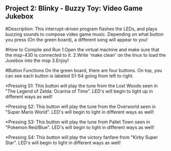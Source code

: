 ## Project 2: Blinky - Buzzy Toy: Video Game Jukebox

#Description:
This interrupt-driven program flashes the LEDs, and plays buzzing sounds to
compose video game music. Depending on what button you press (On the green board), a
different song will appear to you!

#How to Compile and Run
1.Open the virtual machine and make sure that the msp-430 is connected to it.
2.Write 'make clean' on the linux to load the Juxebox into the msp
3.Enjoy!

#Button Functions
On the green board, there are four buttons. On top, you can see each button is
labeled S1-S4 going from left to right.


*Pressing S1: This button will play the tune from the Lost Woods seen in
 "The Legend of Zelda: Ocarina of Time". LED's will begin to light up in
 different ways as well!


*Pressing S2: This button will play the tune from the Overworld seen in "Super
 Mario World". LED's will begin to light in different ways as well!

*Pressing S3: This button will play the tune from Pallet Town seen in "Pokemon
 Red/Blue". LED's will begin to light in different ways as well! 

*Pressing S4: This button will play the victory fanfare from "Kirby Super
 Star". LED's will begin to light in different ways as well!
